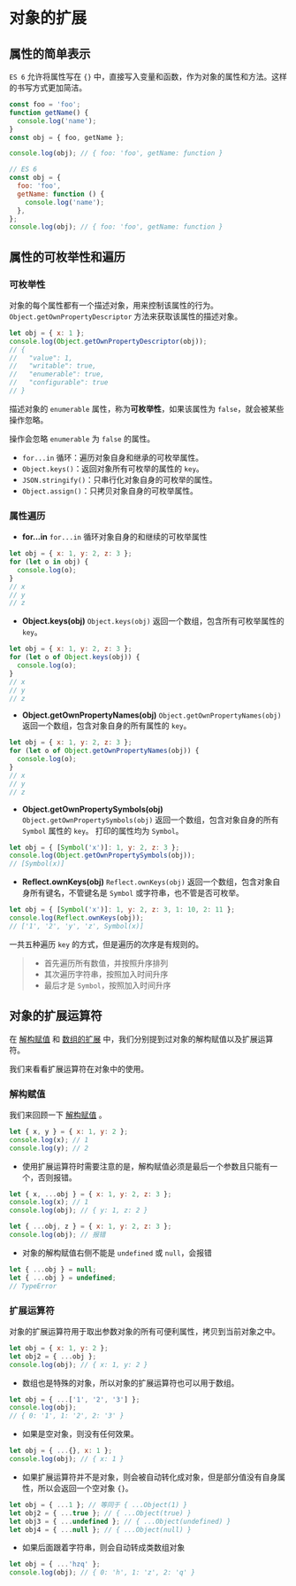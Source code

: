 # 对象的扩展

## 属性的简单表示

`ES 6` 允许将属性写在 `{}` 中，直接写入变量和函数，作为对象的属性和方法。这样的书写方式更加简洁。

```javascript
const foo = 'foo';
function getName() {
  console.log('name');
}
const obj = { foo, getName };

console.log(obj); // { foo: 'foo', getName: ƒunction }

// ES 6
const obj = {
  foo: 'foo',
  getName: function () {
    console.log('name');
  },
};
console.log(obj); // { foo: 'foo', getName: function }
```


## 属性的可枚举性和遍历

### 可枚举性

对象的每个属性都有一个描述对象，用来控制该属性的行为。
`Object.getOwnPropertyDescriptor` 方法来获取该属性的描述对象。

```javascript
let obj = { x: 1 };
console.log(Object.getOwnPropertyDescriptor(obj));
// {
//   "value": 1,
//   "writable": true,
//   "enumerable": true,
//   "configurable": true
// }
```

描述对象的 `enumerable` 属性，称为**可枚举性**，如果该属性为 `false`，就会被某些操作忽略。

操作会忽略 `enumerable` 为 `false` 的属性。

- `for...in` 循环：遍历对象自身和继承的可枚举属性。
- `Object.keys()`：返回对象所有可枚举的属性的 `key`。
- `JSON.stringify()`：只串行化对象自身的可枚举的属性。
- `Object.assign()`：只拷贝对象自身的可枚举属性。

### 属性遍历

- **for...in**
  `for...in` 循环对象自身的和继续的可枚举属性

```javascript
let obj = { x: 1, y: 2, z: 3 };
for (let o in obj) {
  console.log(o);
}
// x
// y
// z
```

- **Object.keys(obj)**
  `Object.keys(obj)` 返回一个数组，包含所有可枚举属性的 `key`。

```javascript
let obj = { x: 1, y: 2, z: 3 };
for (let o of Object.keys(obj)) {
  console.log(o);
}
// x
// y
// z
```

- **Object.getOwnPropertyNames(obj)**
  `Object.getOwnPropertyNames(obj)` 返回一个数组，包含对象自身的所有属性的 `key`。

```javascript
let obj = { x: 1, y: 2, z: 3 };
for (let o of Object.getOwnPropertyNames(obj)) {
  console.log(o);
}
// x
// y
// z
```

- **Object.getOwnPropertySymbols(obj)**
  `Object.getOwnPropertySymbols(obj)` 返回一个数组，包含对象自身的所有 `Symbol` 属性的 `key`。
  打印的属性均为 `Symbol`。

```javascript
let obj = { [Symbol('x')]: 1, y: 2, z: 3 };
console.log(Object.getOwnPropertySymbols(obj));
// [Symbol(x)]
```

- **Reflect.ownKeys(obj)**
  `Reflect.ownKeys(obj)` 返回一个数组，包含对象自身所有键名，不管键名是 `Symbol` 或字符串，也不管是否可枚举。

```javascript
let obj = { [Symbol('x')]: 1, y: 2, z: 3, 1: 10, 2: 11 };
console.log(Reflect.ownKeys(obj));
// ['1', '2', 'y', 'z', Symbol(x)]
```

一共五种遍历 `key` 的方式，但是遍历的次序是有规则的。

> - 首先遍历所有数值，并按照升序排列
> - 其次遍历字符串，按照加入时间升序
> - 最后才是 `Symbol`，按照加入时间升序

## 对象的扩展运算符

在 [解构赋值]() 和 [数组的扩展]() 中，我们分别提到过对象的解构赋值以及扩展运算符。

我们来看看扩展运算符在对象中的使用。

### 解构赋值

我们来回顾一下 [解构赋值]() 。

```javascript
let { x, y } = { x: 1, y: 2 };
console.log(x); // 1
console.log(y); // 2
```

- 使用扩展运算符时需要注意的是，解构赋值必须是最后一个参数且只能有一个，否则报错。

```javascript
let { x, ...obj } = { x: 1, y: 2, z: 3 };
console.log(x); // 1
console.log(obj); // { y: 1, z: 2 }

let { ...obj, z } = { x: 1, y: 2, z: 3 };
console.log(obj); // 报错
```

- 对象的解构赋值右侧不能是 `undefined` 或 `null`，会报错

```javascript
let { ...obj } = null;
let { ...obj } = undefined;
// TypeError
```

### 扩展运算符

对象的扩展运算符用于取出参数对象的所有可便利属性，拷贝到当前对象之中。

```javascript
let obj = { x: 1, y: 2 };
let obj2 = { ...obj };
console.log(obj); // { x: 1, y: 2 }
```

- 数组也是特殊的对象，所以对象的扩展运算符也可以用于数组。

```javascript
let obj = { ...['1', '2', '3'] };
console.log(obj);
// { 0: '1', 1: '2', 2: '3' }
```

- 如果是空对象，则没有任何效果。

```javascript
let obj = { ...{}, x: 1 };
console.log(obj); // { x: 1 }
```

- 如果扩展运算符并不是对象，则会被自动转化成对象，但是部分值没有自身属性，所以会返回一个空对象 `{}`。

```javascript
let obj = { ...1 }; // 等同于 { ...Object(1) }
let obj2 = { ...true }; // { ...Object(true) }
let obj3 = { ...undefined }; // { ...Object(undefined) }
let obj4 = { ...null }; // { ...Object(null) }
```

- 如果后面跟着字符串，则会自动转成类数组对象

```javascript
let obj = { ...'hzq' };
console.log(obj); // { 0: 'h', 1: 'z', 2: 'q' }
```
